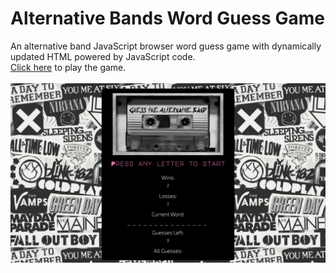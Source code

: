 <h1>Alternative Bands Word Guess Game</h1>
An alternative band JavaScript browser word guess game with dynamically updated HTML powered by JavaScript code.
<br />
<a href="https://yvmontes.github.io/Word-Guess-Game/" target="new">Click here</a> to play the game.<br/><br/>

<img src="/assets/images/altbandscreen.png" width="600">
